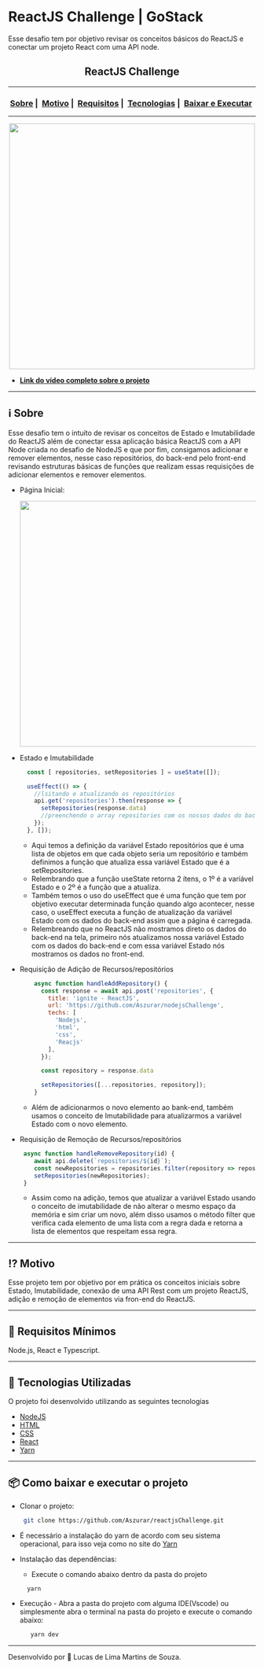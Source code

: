 # ReactJS Challenge | GoStack
 Esse desafio tem por objetivo revisar os conceitos básicos do ReactJS e conectar um projeto React com uma API node.
<h2 align="center">ReactJS Challenge</h2>

___

<h3 align="center">
  <a href="#information_source-sobre">Sobre</a>&nbsp;|&nbsp;
  <a href="#interrobang-motivo">Motivo</a>&nbsp;|&nbsp;
  <a href="#seedling-requisitos-mínimos">Requisitos</a>&nbsp;|&nbsp;
  <a href="#rocket-tecnologias-utilizadas">Tecnologias</a>&nbsp;|&nbsp;
  <a href="#package-como-baixar-e-executar-o-projeto">Baixar e Executar</a>&nbsp;
</h3>

___

<div align="center" ><img src="https://media.giphy.com/media/NBV86j6Jh1JnavtelY/giphy.gif" width="500"></div>

- [**Link do vídeo completo sobre o projeto**](https://www.youtube.com/watch?v=eni8ITlmM4I)

___

## :information_source: Sobre

Esse desafio tem o intuíto de revisar os conceitos de Estado e Imutabilidade do ReactJS além de conectar essa aplicação básica ReactJS com a API Node criada no desafio de NodeJS  e que por fim, consigamos adicionar e remover elementos, nesse caso repositórios, do back-end pelo front-end revisando estruturas básicas de funções que realizam essas requisições de adicionar elementos e remover elementos.

* Página Inicial:
 
  <img src="https://i.imgur.com/P66DOns.png" width="500"> 

* Estado e Imutabilidade
  ```js
    const [ repositories, setRepositories ] = useState([]);

    useEffect(() => {
      //lsitando e atualizando os repositórios
      api.get('repositories').then(response => {
        setRepositories(response.data)
        //preenchendo o array repositories com os nossos dados do back-end
      });
    }, []);
  ```
  - Aqui temos a definição da variável Estado repositórios que é uma lista de objetos em que cada objeto seria um repositório e também definimos a função que atualiza essa variável Estado que é a setRepositories.
   - Relembrando que a função useState retorna 2 ítens, o 1º é a variável Estado e o 2º é a função que a atualiza.
  - Também temos o uso do useEffect que é uma função que tem por objetivo executar determinada função quando algo acontecer, nesse caso, o useEffect executa a função de atualização da variável Estado com os dados do back-end assim que a página é carregada.
   - Relembreando que no ReactJS não mostramos direto os dados do back-end na tela, primeiro nós atualizamos nossa variável Estado com os dados do back-end e com essa variável Estado nós mostramos os dados no front-end.

* Requisição de Adição de Recursos/repositórios
  ```js
      async function handleAddRepository() {
        const response = await api.post('repositories', { 
          title: 'ignite - ReactJS',
          url: 'https://github.com/Aszurar/nodejsChallenge',
          techs: [
            'Nodejs',
            'html',
            'css',
            'Reacjs'
          ],
        });

        const repository = response.data

        setRepositories([...repositories, repository]);
      }
    ```
  - Além de adicionarmos o novo elemento ao bank-end, também usamos o conceito de Imutabilidade para atualizarmos a variável Estado com o novo elemento.

* Requisição de Remoção de Recursos/repositórios
  ```js
   async function handleRemoveRepository(id) {
      await api.delete(`repositories/${id}`);
      const newRepositories = repositories.filter(repository => repository.id !== id);
      setRepositories(newRepositories);
   }
  ```
   - Assim como na adição, temos que atualizar a variável Estado usando o conceito de imutabilidade de não alterar o mesmo espaço da memória e sim criar um novo, além disso usamos o método filter que verifica cada elemento de uma lista com a regra dada e retorna a lista de elementos que respeitam essa regra.
  
___
## :interrobang: Motivo

Esse projeto tem por objetivo por em prática os conceitos iniciais sobre Estado, Imutabilidade, conexão de uma API Rest com um projeto ReactJS, adição e remoção de elementos via fron-end do ReactJS.

___
## :seedling: Requisitos Mínimos

Node.js, React e Typescript. 

___
## :rocket: Tecnologias Utilizadas 

O projeto foi desenvolvido utilizando as seguintes tecnologias

- [NodeJS](https://nodejs.org/en/)
- [HTML](https://developer.mozilla.org/pt-BR/docs/Web/HTML)
- [CSS](https://developer.mozilla.org/pt-BR/docs/Web/CSS)
- [React](https://pt-br.reactjs.org/)
- [Yarn](https://classic.yarnpkg.com/blog/2017/05/12/introducing-yarn/)
___
## :package: Como baixar e executar o projeto

  - Clonar o projeto:
    ```bash
     git clone https://github.com/Aszurar/reactjsChallenge.git
    ```
  - É necessário a instalação do yarn de acordo com seu sistema operacional, para isso veja como no site do [Yarn](https://classic.yarnpkg.com/blog/2017/05/12/introducing-yarn/)
  - Instalação das dependências:
    - Execute o comando abaixo dentro da pasta do projeto 
    ```bash
      yarn
    ```
 
 - Execução - Abra a pasta do projeto com alguma IDE(Vscode) ou simplesmente abra o terminal na pasta do projeto e execute o comando abaixo:
    ```bash
       yarn dev
    ``` 
___
Desenvolvido por :star2: Lucas de Lima Martins de Souza.

